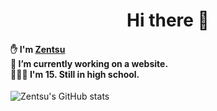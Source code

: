<h1 align='center'> Hi there 👋</h1>

<h4>
 ✋ I'm <u>Zentsu</u>
<br>
🔭 I’m currently working on a website.
<br>
🧑🏻‍🎓 I'm 15. Still in high school.
</h4>

<p align="center">

 ![Zentsu's GitHub stats](https://github-readme-stats.vercel.app/api?username=zentsu&show_icons=true&theme=dark)
  </p>
<!--

- 🔭 I’m currently working on ...
- 🌱 I’m currently learning ...
- 👯 I’m looking to collaborate on ...
- 🤔 I’m looking for help with ...
- 💬 Ask me about ...
- 📫 How to reach me: ...
- 😄 Pronouns: ...
- ⚡ Fun fact: ...
-->
